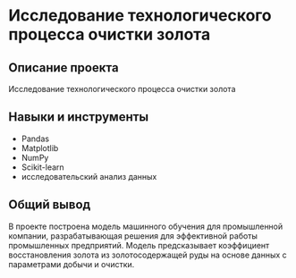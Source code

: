 # Исследование технологического процесса очистки золота

## Описание проекта
Исследование технологического процесса очистки золота

## Навыки и инструменты
- Pandas
- Matplotlib
- NumPy
- Scikit-learn
- исследовательский анализ данных

## Общий вывод
В проекте построена модель машинного обучения для промышленной компании, разрабатывающая решения для эффективной работы промышленных предприятий. Модель предсказывает коэффициент восстановления золота из золотосодержащей руды на основе данных с параметрами добычи и очистки. 